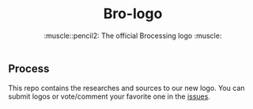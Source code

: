 <h1 align="center">Bro-logo</h1>
<div align="center">
:muscle::pencil2: The official Brocessing logo :muscle:
</div>

<br/>

## Process

This repo contains the researches and sources to our new logo. You can submit logos or vote/comment your favorite one in the [issues](https://github.com/brocessing/bro-logo/issues).